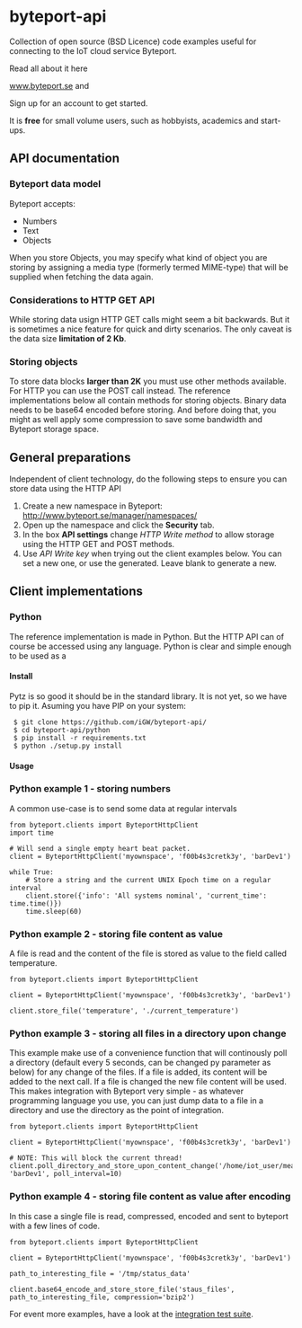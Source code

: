 # byteport-api
Collection of open source (BSD Licence) code examples useful for connecting to the IoT cloud service Byteport.

Read all about it here

www.byteport.se and 

Sign up for an account to get started.

It is **free** for small volume users, such as hobbyists, academics and start-ups.

## API documentation
### Byteport data model
Byteport accepts:
* Numbers
* Text
* Objects

When you store Objects, you may specify what kind of object you are storing by assigning a media type (formerly termed MIME-type) that will be supplied when fetching the data again.

### Considerations to HTTP GET API
While storing data usign HTTP GET calls might seem a bit backwards. But it is sometimes a nice feature for quick and dirty scenarios. The only caveat is the data size **limitation of 2 Kb**.

### Storing objects
To store data blocks **larger than 2K** you must use other methods available. For HTTP you can use the POST call instead. The reference implementations below all contain methods for storing objects. Binary data needs to be base64 encoded before storing. And before doing that, you might as well apply some compression to save some bandwidth and Byteport storage space.


## General preparations
Independent of client technology, do the following steps to ensure you can store data using the HTTP API

1. Create a new namespace in Byteport: http://www.byteport.se/manager/namespaces/
2. Open up the namespace and click the **Security** tab.
3. In the box **API settings** change *HTTP Write method* to allow storage using the HTTP GET and POST methods.
4. Use *API Write key* when trying out the client examples below. You can set a new one, or use the generated. Leave blank to generate a new.

## Client implementations
### Python
The reference implementation is made in Python. But the HTTP API can of course be accessed using any language. Python is clear and simple enough to be used as a

#### Install
Pytz is so good it should be in the standard library. It is not yet, so we have to pip it. Asuming you have PIP on your system:
```
 $ git clone https://github.com/iGW/byteport-api/
 $ cd byteport-api/python
 $ pip install -r requirements.txt
 $ python ./setup.py install
```

#### Usage

### Python example 1 - storing numbers
A common use-case is to send some data at regular intervals
```
from byteport.clients import ByteportHttpClient
import time

# Will send a single empty heart beat packet.
client = ByteportHttpClient('myownspace', 'f00b4s3cretk3y', 'barDev1')

while True:
    # Store a string and the current UNIX Epoch time on a regular interval
    client.store({'info': 'All systems nominal', 'current_time': time.time()})
    time.sleep(60)

```

### Python example 2 - storing file content as value
A file is read and the content of the file is stored as value to the field called temperature.
```
from byteport.clients import ByteportHttpClient

client = ByteportHttpClient('myownspace', 'f00b4s3cretk3y', 'barDev1')

client.store_file('temperature', './current_temperature')
```

### Python example 3 - storing all files in a directory upon change
This example make use of a convenience function that will continously poll a directory (default every 5 seconds, can be changed py parameter as below) for any change of the files. If a file is added, its content will be added to the next call. If a file is changed the new file content will be used. This makes integration with Byteport very simple - as whatever programming language you use, you can just dump data to a file in a directory and use the directory as the point of integration.
```
from byteport.clients import ByteportHttpClient

client = ByteportHttpClient('myownspace', 'f00b4s3cretk3y', 'barDev1')

# NOTE: This will block the current thread!
client.poll_directory_and_store_upon_content_change('/home/iot_user/measured_values/', 'barDev1', poll_interval=10)
```

### Python example 4 - storing file content as value after encoding
In this case a single file is read, compressed, encoded and sent to byteport with a few lines of code.
```
from byteport.clients import ByteportHttpClient

client = ByteportHttpClient('myownspace', 'f00b4s3cretk3y', 'barDev1')

path_to_interesting_file = '/tmp/status_data'

client.base64_encode_and_store_store_file('staus_files', path_to_interesting_file, compression='bzip2')

```

For event more examples, have a look at the [integration test suite](https://github.com/iGW/byteport-api/blob/master/python/byteport/integration_tests.py).

